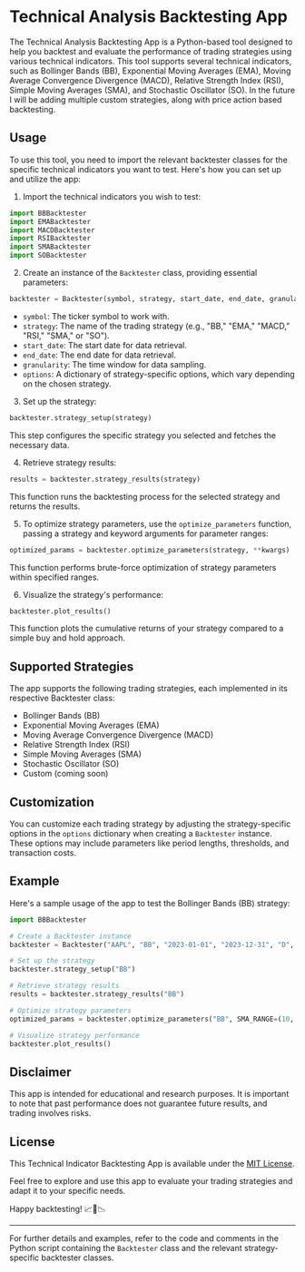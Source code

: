 # Technical Analysis Backtesting App

The Technical Analysis Backtesting App is a Python-based tool designed to help you backtest and evaluate the performance of trading strategies using various technical indicators. This tool supports several technical indicators, such as Bollinger Bands (BB), Exponential Moving Averages (EMA), Moving Average Convergence Divergence (MACD), Relative Strength Index (RSI), Simple Moving Averages (SMA), and Stochastic Oscillator (SO). In the future I will be adding multiple custom strategies, along with price action based backtesting.

## Usage

To use this tool, you need to import the relevant backtester classes for the specific technical indicators you want to test. Here's how you can set up and utilize the app:

1. Import the technical indicators you wish to test:

```python
import BBBacktester
import EMABacktester
import MACDBacktester
import RSIBacktester
import SMABacktester
import SOBacktester
```

2. Create an instance of the `Backtester` class, providing essential parameters:

```python
backtester = Backtester(symbol, strategy, start_date, end_date, granularity, **options)
```

- `symbol`: The ticker symbol to work with.
- `strategy`: The name of the trading strategy (e.g., "BB," "EMA," "MACD," "RSI," "SMA," or "SO").
- `start_date`: The start date for data retrieval.
- `end_date`: The end date for data retrieval.
- `granularity`: The time window for data sampling.
- `options`: A dictionary of strategy-specific options, which vary depending on the chosen strategy.

3. Set up the strategy:

```python
backtester.strategy_setup(strategy)
```

This step configures the specific strategy you selected and fetches the necessary data.

4. Retrieve strategy results:

```python
results = backtester.strategy_results(strategy)
```

This function runs the backtesting process for the selected strategy and returns the results.

5. To optimize strategy parameters, use the `optimize_parameters` function, passing a strategy and keyword arguments for parameter ranges:

```python
optimized_params = backtester.optimize_parameters(strategy, **kwargs)
```

This function performs brute-force optimization of strategy parameters within specified ranges.

6. Visualize the strategy's performance:

```python
backtester.plot_results()
```

This function plots the cumulative returns of your strategy compared to a simple buy and hold approach.

## Supported Strategies

The app supports the following trading strategies, each implemented in its respective Backtester class:

- Bollinger Bands (BB)
- Exponential Moving Averages (EMA)
- Moving Average Convergence Divergence (MACD)
- Relative Strength Index (RSI)
- Simple Moving Averages (SMA)
- Stochastic Oscillator (SO)
- Custom (coming soon)

## Customization

You can customize each trading strategy by adjusting the strategy-specific options in the `options` dictionary when creating a `Backtester` instance. These options may include parameters like period lengths, thresholds, and transaction costs.

## Example

Here's a sample usage of the app to test the Bollinger Bands (BB) strategy:

```python
import BBBacktester

# Create a Backtester instance
backtester = Backtester("AAPL", "BB", "2023-01-01", "2023-12-31", "D", SMA=20, DEV=2.0)

# Set up the strategy
backtester.strategy_setup("BB")

# Retrieve strategy results
results = backtester.strategy_results("BB")

# Optimize strategy parameters
optimized_params = backtester.optimize_parameters("BB", SMA_RANGE=(10, 30, 5), DEV_RANGE=(1, 3, 1))

# Visualize strategy performance
backtester.plot_results()
```

## Disclaimer

This app is intended for educational and research purposes. It is important to note that past performance does not guarantee future results, and trading involves risks.

## License

This Technical Indicator Backtesting App is available under the [MIT License](LICENSE).

Feel free to explore and use this app to evaluate your trading strategies and adapt it to your specific needs.

Happy backtesting! 📈🤖📉

---

For further details and examples, refer to the code and comments in the Python script containing the `Backtester` class and the relevant strategy-specific backtester classes.